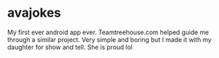 # avajokes
My first ever android app ever. Teamtreehouse.com helped guide me through a similar project. Very simple and boring but I made it with my daughter for show and tell. She is proud lol
